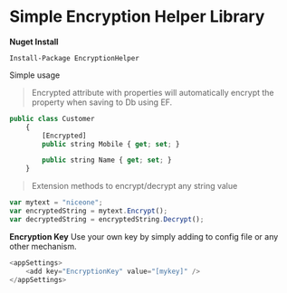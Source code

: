 Simple Encryption Helper Library
==================================

**Nuget Install**

```
Install-Package EncryptionHelper
```

Simple usage 

> Encrypted attribute with properties will automatically encrypt the property when saving to Db using EF.

```javascript
public class Customer
    {
        [Encrypted]
        public string Mobile { get; set; }

        public string Name { get; set; }
    }
```

> Extension methods to encrypt/decrypt any string value

```javascript
var mytext = "niceone";
var encryptedString = mytext.Encrypt();
var decryptedString = encryptedString.Decrypt();
```

**Encryption Key**
Use your own key by simply adding to config file or any other mechanism.
```javascript
<appSettings>
    <add key="EncryptionKey" value="[mykey]" />
</appSettings>
```

